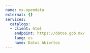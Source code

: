 ```yaml
---
name: mx-opendata
external: {}
services:
  catalogs:
  - client: html
    endpoint: https://datos.gob.mx/
    lang: es
    name: Datos Abiertos
---
```

